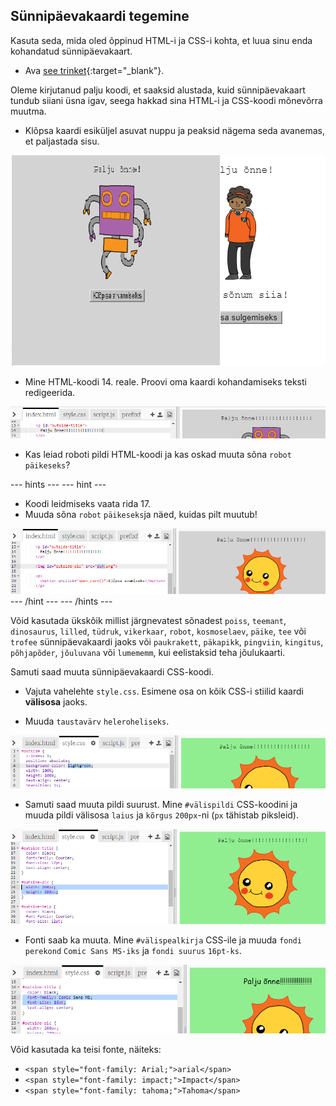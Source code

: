 ## Sünnipäevakaardi tegemine

Kasuta seda, mida oled õppinud HTML-i ja CSS-i kohta, et luua sinu enda kohandatud sünnipäevakaart.

+ Ava [see trinket](https://trinket.io/html/b33e4f4ca8){:target="_blank"}.

Oleme kirjutanud palju koodi, et saaksid alustada, kuid sünnipäevakaart tundub siiani üsna igav, seega hakkad sina HTML-i ja CSS-koodi mõnevõrra muutma.

+ Klõpsa kaardi esiküljel asuvat nuppu ja peaksid nägema seda avanemas, et paljastada sisu.

![kuvatõmmis](images/birthday-click.png)

+ Mine HTML-koodi 14. reale. Proovi oma kaardi kohandamiseks teksti redigeerida.

![kuvatõmmis](images/birthday-card-html.png)

+ Kas leiad roboti pildi HTML-koodi ja kas oskad muuta sõna `robot` `päikeseks`?

\--- hints \--- \--- hint \---

+ Koodi leidmiseks vaata rida 17.
+ Muuda sõna `robot` `päikeseks`ja näed, kuidas pilt muutub!

![kuvatõmmis](images/birthday-card-sun.png) \--- /hint \--- \--- /hints \---

Võid kasutada ükskõik millist järgnevatest sõnadest `poiss`, `teemant`, `dinosaurus`, `lilled`, `tüdruk`, `vikerkaar`, `robot`, `kosmoselaev`, `päike`, `tee` või `trofee` sünnipäevakaardi jaoks või `paukrakett`, `päkapikk`, `pingviin`, `kingitus`, `põhjapõder`, `jõuluvana` või `lumememm`, kui eelistaksid teha jõulukaarti.

Samuti saad muuta sünnipäevakaardi CSS-koodi.

+ Vajuta vahelehte `style.css`. Esimene osa on kõik CSS-i stiilid kaardi **välisosa** jaoks.

+ Muuda `taustavärv` `heleroheliseks`.

![kuvatõmmis](images/birthday-card-outside.png)

+ Samuti saad muuta pildi suurust. Mine `#välispildi` CSS-koodini ja muuda pildi välisosa `laius` ja `kõrgus` `200px`-ni (`px` tähistab piksleid).

![kuvatõmmis](images/birthday-card-size.png)

+ Fonti saab ka muuta. Mine `#välispealkirja` CSS-ile ja muuda `fondi perekond` `Comic Sans MS-iks` ja `fondi suurus` `16pt-ks`.

![kuvatõmmis](images/birthday-card-font.png)

Võid kasutada ka teisi fonte, näiteks:

+ `<span style="font-family: Arial;">arial</span>`
+ `<span style="font-family: impact;">Impact</span>`
+ `<span style="font-family: tahoma;">Tahoma</span>`